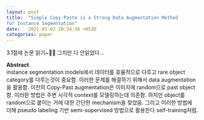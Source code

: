 ```yaml
---
layout: post
title:  "Simple Copy-Paste is a Strong Data Augmentation Method
for Instance Segmentation"
date:   2021-03-02 20:34:36 +0530
categories: paper  
---
```


  

3.1절에 논문 읽기~🙂🙂 그치만 다 안읽었다...



**Abstract**   
instance segmentation models에서 데이터를 효율적으로 다루고 rare object category를 다루는것이 중요함. 이러한 문제를 해결하기 위해서 data augmentation을 활용함. 이전의 Copy-Past augmentation은 이미지에 random으로 past object함. 이러한 방법은 주변 시각적 context를 모델링하는데 의존함. 하지만 object를 random으로 붙이는 거에 대한 간단한 mechanism을 찾았음. 그리고 이러한 방법에 더해 pseudo labeling 기반 semi-supervised 방법으로 활용한다 self-training처럼. 